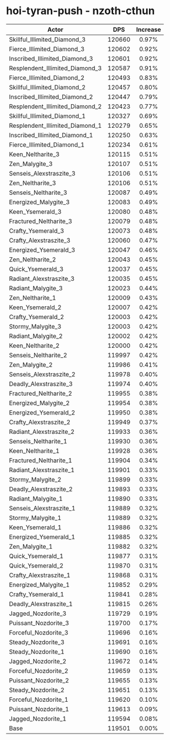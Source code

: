 # hoi-tyran-push - nzoth-cthun
| Actor | DPS | Increase |
|---|:---:|:---:|
|Skillful_Illimited_Diamond_3|120660|0.97%|
|Fierce_Illimited_Diamond_3|120602|0.92%|
|Inscribed_Illimited_Diamond_3|120601|0.92%|
|Resplendent_Illimited_Diamond_3|120587|0.91%|
|Fierce_Illimited_Diamond_2|120493|0.83%|
|Skillful_Illimited_Diamond_2|120457|0.80%|
|Inscribed_Illimited_Diamond_2|120447|0.79%|
|Resplendent_Illimited_Diamond_2|120423|0.77%|
|Skillful_Illimited_Diamond_1|120327|0.69%|
|Resplendent_Illimited_Diamond_1|120279|0.65%|
|Inscribed_Illimited_Diamond_1|120250|0.63%|
|Fierce_Illimited_Diamond_1|120234|0.61%|
|Keen_Neltharite_3|120115|0.51%|
|Zen_Malygite_3|120107|0.51%|
|Senseis_Alexstraszite_3|120106|0.51%|
|Zen_Neltharite_3|120106|0.51%|
|Senseis_Neltharite_3|120087|0.49%|
|Energized_Malygite_3|120083|0.49%|
|Keen_Ysemerald_3|120080|0.48%|
|Fractured_Neltharite_3|120079|0.48%|
|Crafty_Ysemerald_3|120073|0.48%|
|Crafty_Alexstraszite_3|120060|0.47%|
|Energized_Ysemerald_3|120047|0.46%|
|Zen_Neltharite_2|120043|0.45%|
|Quick_Ysemerald_3|120037|0.45%|
|Radiant_Alexstraszite_3|120035|0.45%|
|Radiant_Malygite_3|120023|0.44%|
|Zen_Neltharite_1|120009|0.43%|
|Keen_Ysemerald_2|120007|0.42%|
|Crafty_Ysemerald_2|120003|0.42%|
|Stormy_Malygite_3|120003|0.42%|
|Radiant_Malygite_2|120002|0.42%|
|Keen_Neltharite_2|120000|0.42%|
|Senseis_Neltharite_2|119997|0.42%|
|Zen_Malygite_2|119986|0.41%|
|Senseis_Alexstraszite_2|119978|0.40%|
|Deadly_Alexstraszite_3|119974|0.40%|
|Fractured_Neltharite_2|119955|0.38%|
|Energized_Malygite_2|119954|0.38%|
|Energized_Ysemerald_2|119950|0.38%|
|Crafty_Alexstraszite_2|119949|0.37%|
|Radiant_Alexstraszite_2|119933|0.36%|
|Senseis_Neltharite_1|119930|0.36%|
|Keen_Neltharite_1|119928|0.36%|
|Fractured_Neltharite_1|119904|0.34%|
|Radiant_Alexstraszite_1|119901|0.33%|
|Stormy_Malygite_2|119899|0.33%|
|Deadly_Alexstraszite_2|119893|0.33%|
|Radiant_Malygite_1|119890|0.33%|
|Senseis_Alexstraszite_1|119889|0.32%|
|Stormy_Malygite_1|119889|0.32%|
|Keen_Ysemerald_1|119886|0.32%|
|Energized_Ysemerald_1|119885|0.32%|
|Zen_Malygite_1|119882|0.32%|
|Quick_Ysemerald_1|119877|0.31%|
|Quick_Ysemerald_2|119870|0.31%|
|Crafty_Alexstraszite_1|119868|0.31%|
|Energized_Malygite_1|119852|0.29%|
|Crafty_Ysemerald_1|119841|0.28%|
|Deadly_Alexstraszite_1|119815|0.26%|
|Jagged_Nozdorite_3|119729|0.19%|
|Puissant_Nozdorite_3|119700|0.17%|
|Forceful_Nozdorite_3|119696|0.16%|
|Steady_Nozdorite_3|119691|0.16%|
|Steady_Nozdorite_1|119690|0.16%|
|Jagged_Nozdorite_2|119672|0.14%|
|Forceful_Nozdorite_2|119659|0.13%|
|Puissant_Nozdorite_2|119655|0.13%|
|Steady_Nozdorite_2|119651|0.13%|
|Forceful_Nozdorite_1|119620|0.10%|
|Puissant_Nozdorite_1|119613|0.09%|
|Jagged_Nozdorite_1|119594|0.08%|
|Base|119501|0.00%|
